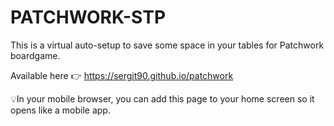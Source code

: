 # PATCHWORK-STP
This is a virtual auto-setup to save some space in your tables for Patchwork boardgame.

Available here 👉 https://sergit90.github.io/patchwork

💡In your mobile browser, you can add this page to your home screen so it opens like a mobile app.
